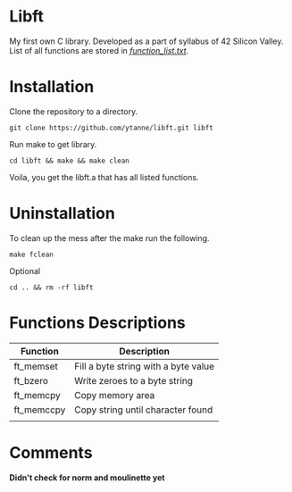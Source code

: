 # Libft

My first own C library. Developed as a part of syllabus of 42 Silicon Valley.
List of all functions are stored in [*function_list.txt*](https://github.com/ytanne/libft/blob/master/function_list.txt).

# Installation

Clone the repository to a directory.
```
git clone https://github.com/ytanne/libft.git libft
```
Run make to get library.
```
cd libft && make && make clean
```
Voila, you get the libft.a that has all listed functions. 

# Uninstallation

To clean up the mess after the make run the following.
```
make fclean 
```
Optional
```
cd .. && rm -rf libft
```

# Functions Descriptions

| Function | Description |
| -------- | ----------- |
| ft_memset | Fill a byte string with a byte value |
| ft_bzero | Write zeroes to a byte string |
| ft_memcpy | Copy memory area |
| ft_memccpy | Copy string until character found |
|  |  |

# Comments
**Didn't check for norm and moulinette yet**
